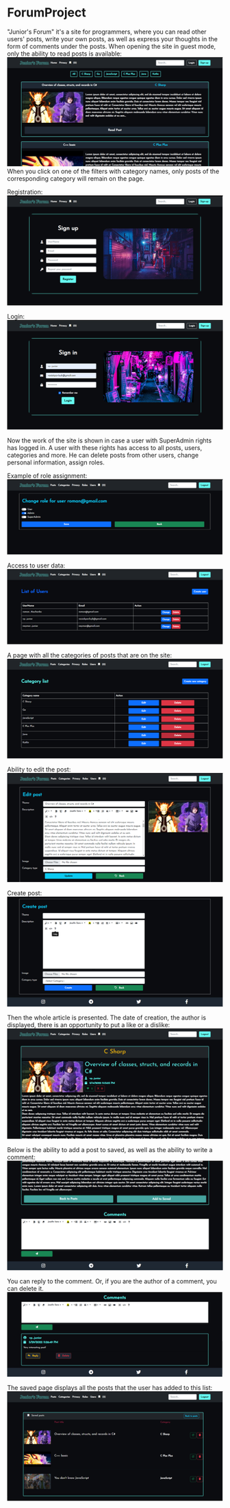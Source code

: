 # ForumProject
"Junior's Forum" it's a site for programmers, where you can read other users' posts, write your own posts, as well as express your thoughts in the form of comments under the posts.
When opening the site in guest mode, only the ability to read posts is available:
![main page](./wwwroot/images/site/1.png)
When you click on one of the filters with category names, only posts of the corresponding category will remain on the page.

Registration:
![reg](./wwwroot/images/site/2.png)

Login:
![login](./wwwroot/images/site/3.png)

Now the work of the site is shown in case a user with SuperAdmin rights has logged in. A user with these rights has access to all posts, users, categories and more. He can delete posts from other users, change personal information, assign roles.

Example of role assignment:
![role](./wwwroot/images/site/4.png)

Access to user data:
![users](./wwwroot/images/site/5.png)

A page with all the categories of posts that are on the site:
![categories](./wwwroot/images/site/6.png)

Ability to edit the post:
![categories](./wwwroot/images/site/7.png)

Create post:
![categories](./wwwroot/images/site/8.png)

Then the whole article is presented. The date of creation, the author is displayed, there is an opportunity to put a like or a dislike:
![categories](./wwwroot/images/site/9.png)

Below is the ability to add a post to saved, as well as the ability to write a comment:
![categories](./wwwroot/images/site/10.png)

You can reply to the comment. Or, if you are the author of a comment, you can delete it.
![categories](./wwwroot/images/site/11.png)

The saved page displays all the posts that the user has added to this list:
![categories](./wwwroot/images/site/12.png)